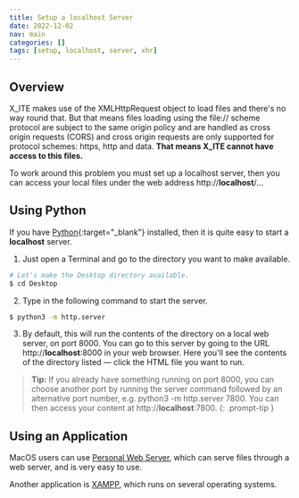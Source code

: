 ```yaml
---
title: Setup a localhost Server
date: 2022-12-02
nav: main
categories: []
tags: [setup, localhost, server, xhr]
---
```

## Overview

X_ITE makes use of the XMLHttpRequest object to load files and there's no way round that. But that means files loading using the file:// scheme protocol are subject to the same origin policy and are handled as cross origin requests (CORS) and cross origin requests are only supported for protocol schemes: https, http and data. **That means X_ITE cannot have access to this files.**

To work around this problem you must set up a localhost server, then you can access your local files under the web address http://**localhost**/...

## Using Python

If you have [Python](https://www.python.org){:target="_blank"} installed, then it is quite easy to start a **localhost** server.

1. Just open a Terminal and go to the directory you want to make available.

```sh
# Let's make the Desktop directory available.
$ cd Desktop
```

2. Type in the following command to start the server.

```sh
$ python3 -m http.server
```

3. By default, this will run the contents of the directory on a local web server, on port 8000. You can go to this server by going to the URL http://**localhost**:8000 in your web browser. Here you'll see the contents of the directory listed — click the HTML file you want to run.

>**Tip:** If you already have something running on port 8000, you can choose another port by running the server command followed by an alternative port number, e.g. python3 -m http.server 7800. You can then access your content at http://**localhost**:7800.
{: .prompt-tip }

## Using an Application

MacOS users can use [Personal Web Server](https://apps.apple.com/de/app/personal-web-server/id1486323797?mt=12), which can serve files through a web server, and is very easy to use.

Another application is [XAMPP](https://www.apachefriends.org/index.html), which runs on several operating systems.
